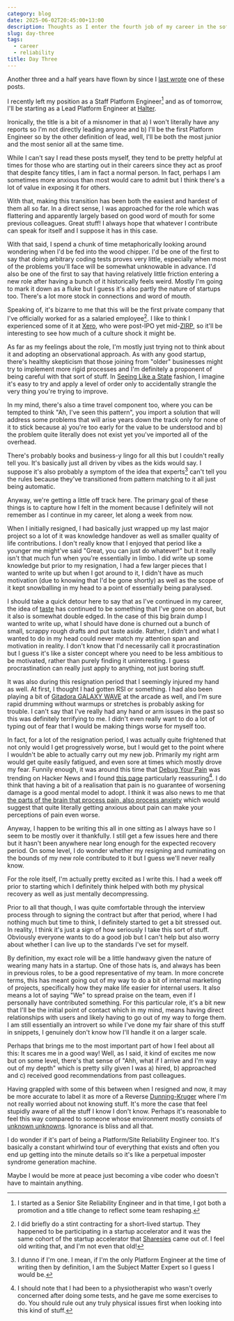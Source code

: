```yaml
---
category: blog
date: 2025-06-02T20:45:00+13:00
description: Thoughts as I enter the fourth job of my career in the software industry
slug: day-three
tags:
  - career
  - reliability
title: Day Three
---
```


Another three and a half years have flown by since I [last wrote](https://utf9k.net/blog/day-two/) one of these posts.

I recently left my position as a Staff Platform Engineer[^1] and as of tomorrow, I'll be starting as a Lead Platform Engineer at [Halter](https://www.halterhq.com).

Ironically, the title is a bit of a misnomer in that a) I won't literally have any reports so I'm not directly leading anyone and b) I'll be the first Platform Engineer so by the other definition of lead, well, I'll be both the most junior and the most senior all at the same time.

While I can't say I read these posts myself, they tend to be pretty helpful at times for those who are starting out in their careers since they act as proof that despite fancy titles, I am in fact a normal person. In fact, perhaps I am sometimes more anxious than most would care to admit but I think there's a lot of value in exposing it for others.

With that, making this transition has been both the easiest and hardest of them all so far. In a direct sense, I was approached for the role which was flattering and apparently largely based on good word of mouth for some previous colleagues. Great stuff! I always hope that whatever I contribute can speak for itself and I suppose it has in this case.

With that said, I spend a chunk of time metaphorically looking around wondering when I'd be fed into the wood chipper. I'd be one of the first to say that doing arbitrary coding tests proves very little, especially when most of the problems you'll face will be somewhat unknowable in advance. I'd also be one of the first to say that having relatively little friction entering a new role after having a bunch of it historically feels weird. Mostly I'm going to mark it down as a fluke but I guess it's also partly the nature of startups too. There's a lot more stock in connections and word of mouth.

Speaking of, it's bizarre to me that this will be the first private company that I've officially worked for as a salaried employee[^2]. I like to think I experienced some of it at [Xero](https://www.xero.com/nz/), who were post-IPO yet mid-[ZIRP](https://en.wikipedia.org/wiki/Zero_interest-rate_policy), so it'll be interesting to see how much of a culture shock it might be.

As far as my feelings about the role, I'm mostly just trying not to think about it and adopting an observational approach. As with any good startup, there's healthy skepticism that those joining from "older" businesses might try to implement more rigid processes and I'm definitely a proponent of being careful with that sort of stuff. In [Seeing Like a State](https://en.wikipedia.org/wiki/Seeing_Like_a_State) fashion, I imagine it's easy to try and apply a level of order only to accidentally strangle the very thing you're trying to improve.

In my mind, there's also a time travel component too, where you can be tempted to think "Ah, I've seen this pattern", you import a solution that will address some problems that will arise years down the track only for none of it to stick because a) you're too early for the value to be understood and b) the problem quite literally does not exist yet you've imported all of the overhead.

There's probably books and business-y lingo for all this but I couldn't really tell you. It's basically just all driven by vibes as the kids would say. I suppose it's also probably a symptom of the idea that experts[^3] can't tell you the rules because they've transitioned from pattern matching to it all just being automatic.

Anyway, we're getting a little off track here. The primary goal of these things is to capture how I felt in the moment because I definitely will not remember as I continue in my career, let along a week from now.

When I initially resigned, I had basically just wrapped up my last major project so a lot of it was knowledge handover as well as smaller quality of life contributions. I don't really know that I enjoyed that period like a younger me might've said "Great, you can just do whatever!" but it really isn't that much fun when you're essentially in limbo. I did write up some knowledge but prior to my resignation, I had a few larger pieces that I wanted to write up but when I got around to it, I didn't have as much motivation (due to knowing that I'd be gone shortly) as well as the scope of it kept snowballing in my head to a point of essentially being paralysed.

I should take a quick detour here to say that as I've continued in my career, the idea of [taste](https://utf9k.net/blog/publish-old-works/) has continued to be something that I've gone on about, but it also is somewhat double edged. In the case of this big brain dump I wanted to write up, what I should have done is churned out a bunch of small, scrappy rough drafts and put taste aside. Rather, I didn't and what I wanted to do in my head could never match my attention span and motivation in reality. I don't know that I'd necessarily call it procrastination but I guess it's like a sister concept where you need to be less ambitious to be motivated, rather than purely finding it uninteresting. I guess procrastination can really just apply to anything, not just boring stuff.

It was also during this resignation period that I seemingly injured my hand as well. At first, I thought I had gotten RSI or something. I had also been playing a bit of [Gitadora GALAXY WAVE](https://p.eagate.573.jp/game/gfdm/gitadora_galaxywave/p/index.html) at the arcade as well, and I'm sure rapid drumming without warmups or stretches is probably asking for trouble. I can't say that I've really had any hand or arm issues in the past so this was definitely terrifying to me. I didn't even really want to do a lot of typing out of fear that I would be making things worse for myself too.

In fact, for a lot of the resignation period, I was actually quite frightened that not only would I get progressively worse, but I would get to the point where I wouldn't be able to actually carry out my new job. Primarily my right arm would get quite easily fatigued, and even sore at times which mostly drove my fear. Funnily enough, it was around this time that [Debug Your Pain](https://www.debugyourpain.org) was trending on Hacker News and I found [this page](https://www.debugyourpain.org/docs/main_posts/understand/debugging_rsi/) particularly reassuring[^4]. I do think that having a bit of a realisation that pain is no guarantee of worsening damage is a good mental model to adopt. I think it was also news to me that [the parts of the brain that process pain, also process anxiety](https://www.health.harvard.edu/mind-and-mood/pain-anxiety-and-depression) which would suggest that quite literally getting anxious about pain can make your perceptions of pain even worse.

Anyway, I happen to be writing this all in one sitting as I always have so I seem to be mostly over it thankfully. I still get a few issues here and there but it hasn't been anywhere near  long enough for the expected recovery period. On some level, I do wonder whether my resigning and ruminating on the bounds of my new role contributed to it but I guess we'll never really know.

For the role itself, I'm actually pretty excited as I write this. I had a week off prior to starting which I definitely think helped with both my physical recovery as well as just mentally decompressing.

Prior to all that though, I was quite comfortable through the interview process through to signing the contract but after that period, where I had nothing much but time to think, I definitely started to get a bit stressed out. In reality, I think it's just a sign of how seriously I take this sort of stuff. Obviously everyone wants to do a good job but I can't help but also worry about whether I can live up to the standards I've set for myself.

By definition, my exact role will be a little handwavy given the nature of wearing many hats in a startup. One of those hats is, and always has been in previous roles, to be a good representative of my team. In more concrete terms, this has meant going out of my way to do a bit of internal marketing of projects, specifically how they make life easier for internal users. It also means a lot of saying "We" to spread praise on the team, even if I personally have contributed something. For this particular role, it's a bit new that I'll be the initial point of contact which in my mind, means having direct relationships with users and likely having to go out of my way to forge them. I am still essentially an introvert so while I've done my fair share of this stuff in snippets, I genuinely don't know how I'll handle it on a larger scale.

Perhaps that brings me to the most important part of how I feel about all this: It scares me in a good way! Well, as I said, it kind of excites me now but on some level, there's that sense of "Ahh, what if I arrive and I'm way out of my depth" which is pretty silly given I was a) hired, b) approached and c) received good recommendations from past colleagues.

Having grappled with some of this between when I resigned and now, it may be more accurate to label it as more of a Reverse [Dunning-Kruger](https://en.wikipedia.org/wiki/Dunning–Kruger_effect) where I'm not really worried about not knowing stuff. It's more the case that feel stupidly aware of all the stuff I know I don't know. Perhaps it's reasonable to feel this way compared to someone whose environment mostly consists of [unknown unknowns](https://en.wikipedia.org/wiki/There_are_unknown_unknowns). Ignorance is bliss and all that.

I do wonder if it's part of being a Platform/Site Reliability Engineer too. It's basically a constant whirlwind tour of everything that exists and often you end up getting into the minute details so it's like a perpetual imposter syndrome generation machine.

Maybe I would be more at peace just becoming a vibe coder who doesn't have to maintain anything.

[^1]: I started as a Senior Site Reliability Engineer and in that time, I got both a promotion and a title change to reflect some team reshaping.

[^2]: I did briefly do a stint contracting for a short-lived startup. They happened to be participating in a startup accelerator and it was the same cohort of the startup accelerator that [Sharesies](https://www.sharesies.nz) came out of. I feel old writing that, and I'm not even that old!

[^3]: I dunno if I'm one. I mean, if I'm the only Platform Engineer at the time of writing then by definition, I am the Subject Matter Expert so I guess I would be.

[^4]: I should note that I had been to a physiotherapist who wasn't overly concerned after doing some tests, and he gave me some exercises to do. You should rule out any truly physical issues first when looking into this kind of stuff.